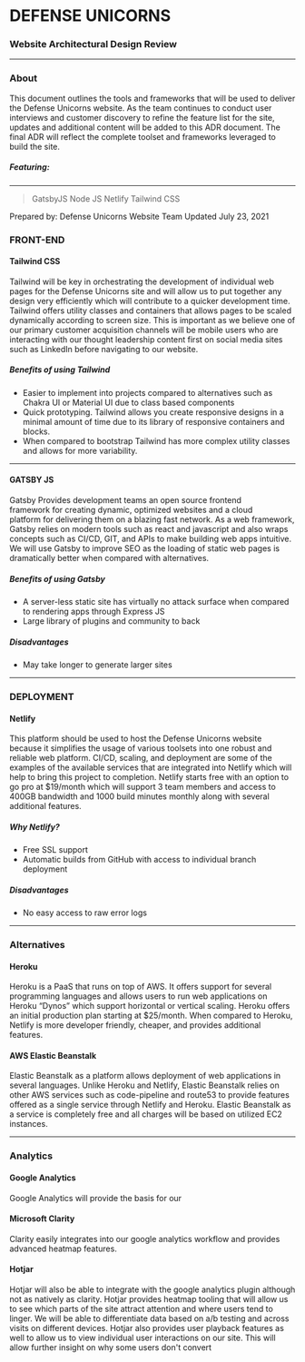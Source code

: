 # DEFENSE UNICORNS

### Website Architectural Design Review

---

### About

This document outlines the tools and frameworks that will be used to deliver the Defense Unicorns website. As the team continues to conduct user interviews and customer discovery to refine the feature list for the site, updates and additional content will be added to this ADR document. The final ADR will reflect the complete toolset and frameworks leveraged to build the site.

##### Featuring:

---

> GatsbyJS
> Node JS
> Netlify
> Tailwind CSS

Prepared by: Defense Unicorns Website Team
Updated July 23, 2021

### FRONT-END

#### Tailwind CSS

Tailwind will be key in orchestrating the development of individual web pages for the Defense Unicorns site and will allow us to put together any design very efficiently which will contribute to a quicker development time. Tailwind offers utility classes and containers that allows pages to be scaled dynamically according to screen size. This is important as we believe one of our primary customer acquisition channels will be mobile users who are interacting with our thought leadership content first on social media sites such as LinkedIn before navigating to our website.

##### Benefits of using Tailwind

- Easier to implement into projects compared to alternatives such as Chakra UI or Material UI due to class based components
- Quick prototyping. Tailwind allows you create responsive designs in a minimal amount of time due to its library of responsive containers and blocks.
- When compared to bootstrap Tailwind has more complex utility classes and allows for more variability.

---

#### GATSBY JS

Gatsby Provides development teams an open source frontend framework for creating dynamic, optimized websites and a cloud platform for delivering them on a blazing fast network. As a web framework, Gatsby relies on modern tools such as react and javascript and also wraps concepts such as CI/CD, GIT, and APIs to make building web apps intuitive. We will use Gatsby to improve SEO as the loading of static web pages is dramatically better when compared with alternatives.

##### Benefits of using Gatsby

- A server-less static site has virtually no attack surface when compared to rendering apps through Express JS
- Large library of plugins and community to back

##### Disadvantages

- May take longer to generate larger sites

---

### DEPLOYMENT

#### Netlify

This platform should be used to host the Defense Unicorns website because it simplifies the usage of various toolsets into one robust and reliable web platform. CI/CD, scaling, and deployment are some of the examples of the available services that are integrated into Netlify which will help to bring this project to completion. Netlify starts free with an option to go pro at $19/month which will support 3 team members and access to 400GB bandwidth and 1000 build minutes monthly along with several additional features.

##### Why Netlify?

- Free SSL support
- Automatic builds from GitHub with access to individual branch deployment

##### Disadvantages

- No easy access to raw error logs

---

### Alternatives

#### Heroku

Heroku is a PaaS that runs on top of AWS. It offers support for several programming languages and allows users to run web applications on Heroku “Dynos” which support horizontal or vertical scaling. Heroku offers an initial production plan starting at $25/month. When compared to Heroku, Netlify is more developer friendly, cheaper, and provides additional features.

#### AWS Elastic Beanstalk

Elastic Beanstalk as a platform allows deployment of web applications in several languages. Unlike Heroku and Netlify, Elastic Beanstalk relies on other AWS services such as code-pipeline and route53 to provide features offered as a single service through Netlify and Heroku. Elastic Beanstalk as a service is completely free and all charges will be based on utilized EC2 instances.


---

### Analytics

#### Google Analytics 

Google Analytics will provide the basis for our 

#### Microsoft Clarity

Clarity easily integrates into our google analytics workflow and provides advanced heatmap features. 

#### Hotjar

Hotjar will also be able to integrate with the google analytics plugin although not as natively as clarity. Hotjar  provides heatmap tooling that will allow us to see which parts of the site attract attention and where users tend to linger. We will be able to differentiate data based on a/b testing and across visits on different devices. Hotjar also provides user playback features as well to allow us to view individual user interactions on our site. This will allow further insight on why some users don't convert